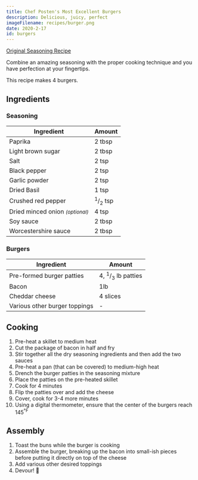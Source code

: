 ```yaml
---
title: Chef Posten's Most Excellent Burgers
description: Delicious, juicy, perfect
imageFilename: recipes/burger.png
date: 2020-2-17
id: burgers
---
```


[Original Seasoning Recipe](https://www.layersofhappiness.com/best-ever-burger-seasoning)

Combine an amazing seasoning with the proper cooking technique and you have perfection at your fingertips.

This recipe makes 4 burgers.

## Ingredients

### Seasoning

| Ingredient                                          | Amount                        |
| --------------------------------------------------- | ----------------------------- |
| Paprika                                             | 2 tbsp                        |
| Light brown sugar                                   | 2 tbsp                        |
| Salt                                                | 2 tsp                         |
| Black pepper                                        | 2 tsp                         |
| Garlic powder                                       | 2 tsp                         |
| Dried Basil                                         | 1 tsp                         |
| Crushed red pepper                                  | <sup>1</sup>/<sub>2</sub> tsp |
| Dried minced onion <small><i>(optional)</i></small> | 4 tsp                         |
| Soy sauce                                           | 2 tbsp                        |
| Worcestershire sauce                                | 2 tbsp                        |

### Burgers

| Ingredient                    | Amount                                  |
| ----------------------------- | --------------------------------------- |
| Pre-formed burger patties     | 4, <sup>1</sup>/<sub>3</sub> lb patties |
| Bacon                         | 1lb                                     |
| Cheddar cheese                | 4 slices                                |
| Various other burger toppings | -                                       |

## Cooking

1. Pre-heat a skillet to medium heat
1. Cut the package of bacon in half and fry
1. Stir together all the dry seasoning ingredients and then add the two sauces
1. Pre-heat a pan (that can be covered) to medium-high heat
1. Drench the burger patties in the seasoning mixture
1. Place the patties on the pre-heated skillet
1. Cook for 4 minutes
1. Flip the patties over and add the cheese
1. Cover, cook for 3-4 more minutes
1. <span>Using a digital thermometer, ensure that the center of the burgers reach 145<sup>°F</sup></span>

## Assembly

1. Toast the buns while the burger is cooking
1. Assemble the burger, breaking up the bacon into small-ish pieces before putting it directly on top of the cheese
1. Add various other desired toppings
1. Devour! 🍔
